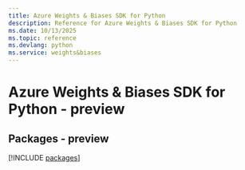 ```yaml
---
title: Azure Weights & Biases SDK for Python
description: Reference for Azure Weights & Biases SDK for Python
ms.date: 10/13/2025
ms.topic: reference
ms.devlang: python
ms.service: weights&biases
---
```

# Azure Weights & Biases SDK for Python - preview
## Packages - preview
[!INCLUDE [packages](weights-&-biases-index.md)]